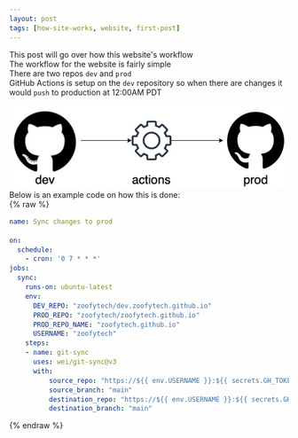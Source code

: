 ```yaml
---
layout: post
tags: [how-site-works, website, first-post]
---
```


This post will go over how this website's workflow  
The workflow for the website is fairly simple  
There are two repos `dev` and `prod`   
GitHub Actions is setup on the `dev` repository so when there are changes it would `push` to production at 12:00AM PDT  


![workflow](../images/website-workflow.jpg)
Below is an example code on how this is done:  
{% raw %}
```yaml
name: Sync changes to prod

on:
  schedule:
    - cron: '0 7 * * *'
jobs:
  sync:
    runs-on: ubuntu-latest
    env:
      DEV_REPO: "zoofytech/dev.zoofytech.github.io"
      PROD_REPO: "zoofytech/zoofytech.github.io"
      PROD_REPO_NAME: "zoofytech.github.io"
      USERNAME: "zoofytech"
    steps:
    - name: git-sync
      uses: wei/git-sync@v3
      with:
          source_repo: "https://${{ env.USERNAME }}:${{ secrets.GH_TOKEN }}@github.com/${{ env.DEV_REPO }}"
          source_branch: "main"
          destination_repo: "https://${{ env.USERNAME }}:${{ secrets.GH_TOKEN }}@github.com/${{ env.PROD_REPO }}"
          destination_branch: "main"
```
{% endraw %}